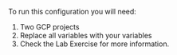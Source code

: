 To run this configuration you will need:

1. Two GCP projects
2. Replace all variables with your variables
3. Check the Lab Exercise for more information.